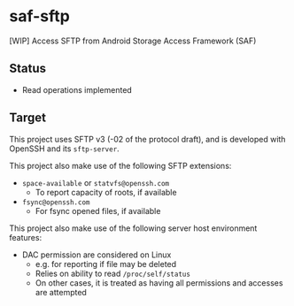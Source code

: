 # saf-sftp

[WIP] Access SFTP from Android Storage Access Framework (SAF)

## Status

* Read operations implemented

## Target

This project uses SFTP v3 (-02 of the protocol draft), and is developed with OpenSSH and its `sftp-server`.

This project also make use of the following SFTP extensions:

- `space-available` or `statvfs@openssh.com`
	- To report capacity of roots, if available
- `fsync@openssh.com`
	- For fsync opened files, if available

This project also make use of the following server host environment features:

- DAC permission are considered on Linux
	- e.g. for reporting if file may be deleted
	- Relies on ability to read `/proc/self/status`
	- On other cases, it is treated as having all permissions and accesses are attempted
